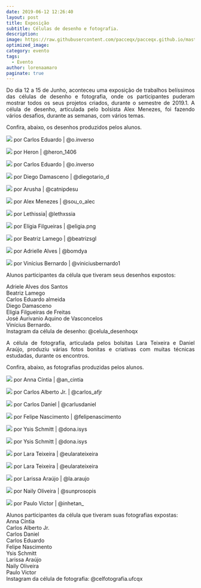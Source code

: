 ```yaml
---
date: 2019-06-12 12:26:40
layout: post
title: Exposição 
subtitle: Células de desenho e fotografia.
description: 
image: https://raw.githubusercontent.com/pacceqx/pacceqx.github.io/master/assets/pic/2019-06-12/capa.png
optimized_image: 
category: evento
tags:
  - Evento
author: lorenaamaro
paginate: true
---
```

<p style = "text-align: justify">
Do dia 12 a 15 de Junho, aconteceu uma exposição de trabalhos belíssimos das células de desenho e fotografia, onde os participantes puderam mostrar todos os seus  projetos criados, durante o semestre de 2019.1. A célula de desenho, articulada pelo bolsista Alex Menezes, foi fazendo vários desafios, durante as semanas, com vários temas.
</p>
Confira, abaixo, os desenhos produzidos pelos alunos.

![](https://raw.githubusercontent.com/pacceqx/pacceqx.github.io/master/assets/pic/2019-06-12/11.jpg)
por Carlos Eduardo | @o.inverso

![](https://raw.githubusercontent.com/pacceqx/pacceqx.github.io/master/assets/pic/2019-06-12/12.jpg)
por Heron | @heron_1406

![](https://raw.githubusercontent.com/pacceqx/pacceqx.github.io/master/assets/pic/2019-06-12/13.jpg)
por Carlos Eduardo | @o.inverso

![](https://raw.githubusercontent.com/pacceqx/pacceqx.github.io/master/assets/pic/2019-06-12/14.jpg)
por Diego Damasceno | @diegotario_d

![](https://raw.githubusercontent.com/pacceqx/pacceqx.github.io/master/assets/pic/2019-06-12/15.jpg)
por Arusha | @catnipdesu

![](https://raw.githubusercontent.com/pacceqx/pacceqx.github.io/master/assets/pic/2019-06-12/16.jpg)
por Alex Menezes | @sou_o_alec

![](https://raw.githubusercontent.com/pacceqx/pacceqx.github.io/master/assets/pic/2019-06-12/17.jpg)
por Lethissia| @lethxssia

![](https://raw.githubusercontent.com/pacceqx/pacceqx.github.io/master/assets/pic/2019-06-12/18.jpg)
por Elígia Filgueiras | @eligia.png

![](https://raw.githubusercontent.com/pacceqx/pacceqx.github.io/master/assets/pic/2019-06-12/19.jpg)
por Beatriz Lamego | @beatrizsgl

![](https://raw.githubusercontent.com/pacceqx/pacceqx.github.io/master/assets/pic/2019-06-12/20.jpg)
por Adrielle Alves | @bomdya

![](https://raw.githubusercontent.com/pacceqx/pacceqx.github.io/master/assets/pic/2019-06-12/21.jpg)
por Vinícius Bernardo | @viniciusbernardo1

<p style = "text-align: justify">
Alunos participantes da célula que tiveram seus desenhos expostos: <br>

Adriele Alves dos Santos<br>
Beatriz Lamego <br>
Carlos Eduardo almeida <br>
Diego Damasceno <br>
Eligia Filgueiras de Freitas <br>
José Aurivanio Aquino de Vasconcelos <br>
Vinícius Bernardo.<br>
Instagram da célula de desenho: @celula_desenhoqx			
</p>

<p style = "text-align: justify">
A célula de fotografia, articulada pelos bolsitas Lara Teixeira e Daniel Araújo, produziu várias fotos bonitas e criativas com muitas técnicas estudadas, durante os encontros. 
</p>
Confira, abaixo, as fotografias produzidas pelos alunos.

![](https://raw.githubusercontent.com/pacceqx/pacceqx.github.io/master/assets/pic/2019-06-12/1.jpg)
por Anna Cíntia | @an_cintia

![](https://raw.githubusercontent.com/pacceqx/pacceqx.github.io/master/assets/pic/2019-06-12/3.jpg)
por Carlos Alberto Jr. | @carlos_afjr

![](https://raw.githubusercontent.com/pacceqx/pacceqx.github.io/master/assets/pic/2019-06-12/2.jpeg)
por Carlos Daniel | @carlusdaniel

![](https://raw.githubusercontent.com/pacceqx/pacceqx.github.io/master/assets/pic/2019-06-12/4.jpg)
por Felipe Nascimento | @felipenascimento

![](https://raw.githubusercontent.com/pacceqx/pacceqx.github.io/master/assets/pic/2019-06-12/5.jpg)
por Ysis Schmitt | @dona.isys

![](https://raw.githubusercontent.com/pacceqx/pacceqx.github.io/master/assets/pic/2019-06-12/6.jpeg)
por Ysis Schmitt | @dona.isys

![](https://raw.githubusercontent.com/pacceqx/pacceqx.github.io/master/assets/pic/2019-06-12/7.jpeg)
por Lara Teixeira | @eularateixeira

![](https://raw.githubusercontent.com/pacceqx/pacceqx.github.io/master/assets/pic/2019-06-12/8.jpg)
por Lara Teixeira | @eularateixeira


![](https://raw.githubusercontent.com/pacceqx/pacceqx.github.io/master/assets/pic/2019-06-12/22.jpg)
por Larissa Araújo | @la.araujo

![](https://raw.githubusercontent.com/pacceqx/pacceqx.github.io/master/assets/pic/2019-06-12/10.jpg)
por Naily Oliveira | @sunprosopis

![](https://raw.githubusercontent.com/pacceqx/pacceqx.github.io/master/assets/pic/2019-06-12/9.jpg)
por Paulo Victor | @inhetan_

<p style = "text-align: justify">
Alunos participantes da célula que tiveram suas fotografias expostas: <br>
Anna Cíntia <br>
Carlos Alberto Jr.<br>
Carlos Daniel <br>
Carlos Eduardo <br>
Felipe Nascimento<br>
Ysis Schmitt<br>
Larissa Araújo<br>
Naily Oliveira <br>
Paulo Victor<br>
Instagram da célula de fotografia: @celfotografia.ufcqx
</p>


